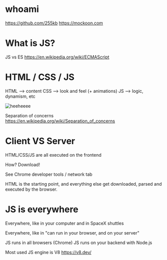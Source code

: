 # whoami

https://github.com/255kb
https://mockoon.com

# What is JS?

JS vs ES
https://en.wikipedia.org/wiki/ECMAScript

# HTML / CSS / JS

HTML    --> content
CSS     --> look and feel (+ animations)
JS      --> logic, dynamism, etc

![heeheeee](https://tutorial.techaltum.com/images/htmlandcss.jpg)

Separation of concerns https://en.wikipedia.org/wiki/Separation_of_concerns

# Client VS Server

HTML/CSS/JS are all executed on the frontend

How? Download!

See Chrome developer tools / network tab

HTML is the starting point, and everything else get downloaded, parsed and executed by the browser.

# JS is everywhere

Everywhere, like in your computer and in SpaceX shuttles

Everywhere, like in "can run in your browser, and on your server"

JS runs in all browsers (Chrome)
JS runs on your backend with Node.js

Most used JS engine is V8 https://v8.dev/
